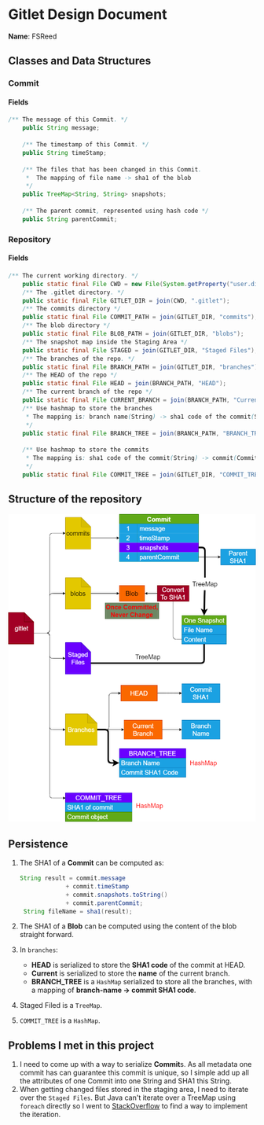 # Gitlet Design Document

**Name**: FSReed

## Classes and Data Structures

### Commit

#### Fields

```Java
/** The message of this Commit. */
    public String message;

    /** The timestamp of this Commit. */
    public String timeStamp;

    /** The files that has been changed in this Commit.
     *  The mapping of file name -> sha1 of the blob
     */
    public TreeMap<String, String> snapshots;

    /** The parent commit, represented using hash code */
    public String parentCommit;
```

### Repository

#### Fields

```Java
/** The current working directory. */
    public static final File CWD = new File(System.getProperty("user.dir"));
    /** The .gitlet directory. */
    public static final File GITLET_DIR = join(CWD, ".gitlet");
    /** The commits directory */
    public static final File COMMIT_PATH = join(GITLET_DIR, "commits");
    /** The blob directory */
    public static final File BLOB_PATH = join(GITLET_DIR, "blobs");
    /** The snapshot map inside the Staging Area */
    public static final File STAGED = join(GITLET_DIR, "Staged Files");
    /** The branches of the repo. */
    public static final File BRANCH_PATH = join(GITLET_DIR, "branches");
    /** The HEAD of the repo */
    public static final File HEAD = join(BRANCH_PATH, "HEAD");
    /** The current branch of the repo */
    public static final File CURRENT_BRANCH = join(BRANCH_PATH, "Current");
    /** Use hashmap to store the branches
     * The mapping is: branch name(String) -> sha1 code of the commit(String)
     */
    public static final File BRANCH_TREE = join(BRANCH_PATH, "BRANCH_TREE");

    /** Use hashmap to store the commits
     * The mapping is: sha1 code of the commit(String) -> commit(Commit)
     */
    public static final File COMMIT_TREE = join(GITLET_DIR, "COMMIT_TREE");
```

## Structure of the repository

![design](./Design.png)

## Persistence

1. The SHA1 of a **Commit** can be computed as:

   ```Java
   String result = commit.message
                + commit.timeStamp
                + commit.snapshots.toString()
                + commit.parentCommit;
    String fileName = sha1(result);
   ```

2. The SHA1 of a **Blob** can be computed using the content of the blob straight forward.
3. In `branches`:
   - **HEAD** is serialized to store the **SHA1 code** of the commit at HEAD.
   - **Current** is serialized to store the **name** of the current branch.
   - **BRANCH_TREE** is a `HashMap` serialized to store all the branches, with a mapping of **branch-name -> commit SHA1 code**.
4. Staged Filed is a `TreeMap`.
5. `COMMIT_TREE` is a `HashMap`.

## Problems I met in this project

1. I need to come up with a way to serialize **Commit**s. As all metadata one commit has can guarantee this commit is unique, so I simple add up all the attributes of one Commit into one String and SHA1 this String.
2. When getting changed files stored in the staging area, I need to iterate over the `Staged Files`. But Java can't iterate over a TreeMap using `foreach` directly so I went to [StackOverflow](https://stackoverflow.com/questions/1318980/how-to-iterate-over-a-treemap) to find a way to implement the iteration.
